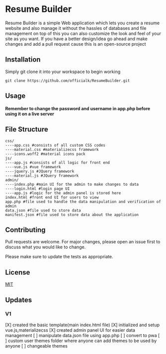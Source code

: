 # Resume Builder

Resume Builder is a simple Web application which lets you create a resume website and also manage it without the hassles of databases and file management
on top of this you can also customize the look and feel of your site as you want. If you have a better design/idea go ahead and make changes and add a pull request cause this is an open-source project
## Installation

Simply git clone it into your workspace to begin working
```git
git clone https://github.com/officialk/ResumeBuilder.git
```

## Usage

#### Remember to change the password and username in app.php before using it on a live server

## File Structure
```
css/
----app.css #consists of all custom CSS codes
----material.css #materializecss framework
----icons.woff2 #material icons pack
js/
----app.js #consists of all logic for front end
----vue.js #vue framework
----jquery.js #JQuery framework
----material.js #JQuery framework
admin/
----index.php #main UI for the admin to make changes to data
----login.html #login page UI
----app.js #logic for the admin panel is stored here
index.html #front end UI for users to view
app.php #file used to handle the data manipulation and verification of admin
data.json #file used to store data
manifest.json #file used to store data about the application
```
## Contributing
Pull requests are welcome. For major changes, please open an issue first to discuss what you would like to change.

Please make sure to update the tests as appropriate.

## License
[MIT](https://choosealicense.com/licenses/mit/)

## Updates
### V1
[X] created the basic template(main index.html file)
[X] initialized and setup vue.js,materializecss
[X] created admin panel UI for easier data management
[ ] manipulate data.json file using app.php
[ ] convert to pwa
[ ] custom user themes folder where anyone can add themes to be used by anyone
[ ] changeable themes
